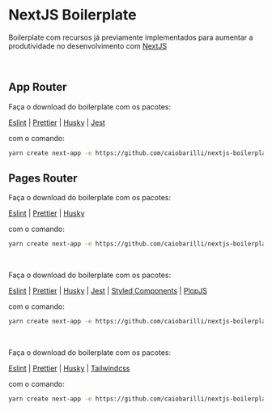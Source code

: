 # NextJS Boilerplate

Boilerplate com recursos já previamente implementados para aumentar a produtividade no desenvolvimento com [NextJS](https://nextjs.org/)

<br>

## App Router

Faça o download do boilerplate com os pacotes:

[Eslint](https://eslint.org/)
| [Prettier](https://prettier.io/)
| [Husky](https://github.com/typicode/husky)
| [Jest](https://jestjs.io/)

com o comando:

```sh
yarn create next-app -e https://github.com/caiobarilli/nextjs-boilerplate/tree/main/app_router/eslint-prettier-jest frontend
```

## Pages Router

Faça o download do boilerplate com os pacotes:

[Eslint](https://eslint.org/)
| [Prettier](https://prettier.io/)
| [Husky](https://github.com/typicode/husky)

com o comando:

```sh
yarn create next-app -e https://github.com/caiobarilli/nextjs-boilerplate/tree/main/pages_router/eslint-prettier frontend
```

<br>

Faça o download do boilerplate com os pacotes:

[Eslint](https://eslint.org/)
| [Prettier](https://prettier.io/)
| [Husky](https://github.com/typicode/husky)
| [Jest](https://jestjs.io/)
| [Styled Components](https://styled-components.com/)
| [PlopJS](https://plopjs.com/)

com o comando:

```sh
yarn create next-app -e https://github.com/caiobarilli/nextjs-boilerplate/tree/main/pages_router/jest-styled-components frontend
```

<br>

Faça o download do boilerplate com os pacotes:

[Eslint](https://eslint.org/)
| [Prettier](https://prettier.io/)
| [Husky](https://github.com/typicode/husky)
| [Tailwindcss](https://tailwindcss.com/)

com o comando:

```sh
yarn create next-app -e https://github.com/caiobarilli/nextjs-boilerplate/tree/main/pages_router/tailwind frontend
```
